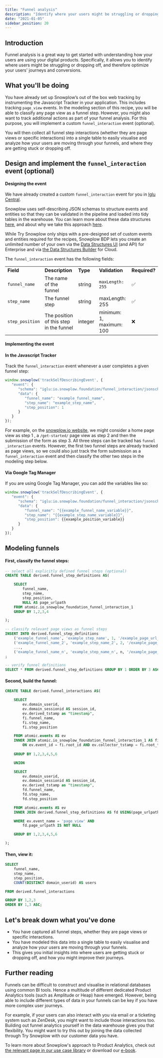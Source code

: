 ```yaml
---
title: "Funnel analysis"
description: "Identify where your users might be struggling or dropping off"
date: "2021-01-05"
sidebar_position: 20
---
```


## Introduction

Funnel analysis is a great way to get started with understanding how your users are using your digital products. Specifically, it allows you to identify where users might be struggling or dropping off, and therefore optimize your users' journeys and conversions.

## What you'll be doing

You have already set up Snowplow’s out of the box web tracking by instrumenting the Javascript Tracker in your application. This includes tracking `page_view` events. In the modeling section of this recipe, you will be able to classify any page view as a funnel step. However, you might also want to track additional actions as part of your funnel analysis. For this purpose, you will implement a custom `funnel_interaction` event (optional).

You will then collect all funnel step interactions (whether they are page views or specific interactions) into a single table to easily visualise and analyze how your users are moving through your funnels, and where they are getting stuck or dropping off.

## Design and implement the `funnel_interaction` event (optional)

#### Designing the event

We have already created a custom `funnel_interaction` event for you in [Iglu Central](http://iglucentral.com/).

Snowplow uses self-describing JSON schemas to structure events and entities so that they can be validated in the pipeline and loaded into tidy tables in the warehouse. You can learn more about these data structures [here](/docs/understanding-tracking-design/understanding-schemas-and-validation/index.md), and about why we take this approach [here](https://snowplowanalytics.com/blog/2020/01/24/re-thinking-the-structure-of-event-data/).

While Try Snowplow only ships with a pre-designed set of custom events and entities required for the recipes, Snowplow BDP lets you create an unlimited number of your own via the [Data Structures UI](/docs/understanding-tracking-design/managing-data-structures/index.md) (and API) for Enterprise and via [the Data Structures Builder](/docs/understanding-tracking-design/managing-data-structures-with-data-structures-builder/index.md) for Cloud. 

The `funnel_interaction` event has the following fields:

<table><tbody><tr><td><strong>Field</strong></td><td><strong>Description</strong></td><td><strong>Type</strong></td><td><strong>Validation</strong></td><td><strong>Required?</strong></td></tr><tr><td><code>funnel_name</code></td><td>The name of the funnel</td><td>string</td><td><code>maxLength: 255</code></td><td>✅</td></tr><tr><td><code>step_name</code></td><td>The funnel step</td><td>string</td><td>maxLength: 255</td><td>✅&nbsp;</td></tr><tr><td><code>step_position</code></td><td>The position of this step in the funnel</td><td>integer</td><td>minimum: 1, maximum: 100</td><td>❌&nbsp;</td></tr></tbody></table>

#### Implementing the event

#### In the Javascript Tracker

Track the `funnel_interaction` event whenever a user completes a given funnel step:

```javascript
window.snowplow('trackSelfDescribingEvent', {
   "event": {
      "schema": "iglu:io.snowplow.foundation/funnel_interaction/jsonschema/1-0-0",
      "data": {
         "funnel_name": "example_funnel_name",
         "step_name": "example_step_name",
         "step_position": 1
      }
   }
});
```

For example, on the [snowplow.io website](https://snowplow.io/), we might consider a home page view as step 1 , a `/get-started/` page view as step 2 and then the submission of the form as step 3. All three steps can be tracked has `funnel _interaction` events. However, the first two funnel steps are already tracked as page views, so we could also just track the form submission as a `funnel_interaction` event and then classify the other two steps in the modeling step below.

#### Via Google Tag Manager

If you are using Google Tag Manager, you can add the variables like so:

```javascript
window.snowplow('trackSelfDescribingEvent', {
   "event": {
      "schema": "iglu:io.snowplow.foundation/funnel_interaction/jsonschema/1-0-0",
      "data": {
         "funnel_name": "{{example_funnel_name_variable}}",
         "step_name": "{{example_step_name_variable}}",
         "step_position": {{example_position_variable}}
      }
   }
});
```

## Modeling funnels

#### First, classify the funnel steps:

```sql
-- select all explicitly defined funnel steps (optional)
CREATE TABLE derived.funnel_step_definitions AS(

    SELECT 
        funnel_name,
        step_name,
        step_position,
        NULL AS page_urlpath
    FROM atomic.io_snowplow_foundation_funnel_interaction_1
    GROUP BY 1,2,3,4

);

-- classify relevant page views as funnel steps
INSERT INTO derived.funnel_step_definitions
    ('example_funnel_name', 'example_step_name', 1, '/example_page_url_path/'),
    ('example_funnel_name_2', 'example_step_name_2', 2, '/example_page_url_path_2/'),
    ...,
    ('example_funnel_name_n', 'example_step_name_n', n, '/example_page_url_path_n/')
;

-- verify funnel definitions
SELECT * FROM derived.funnel_step_definitions GROUP BY 1 ORDER BY 3 ASC;
```

#### Second, build the funnel:

```sql
CREATE TABLE derived.funnel_interactions AS(

    SELECT
        ev.domain_userid,
        ev.domain_sessionid AS session_id,
        ev.derived_tstamp as "timestamp",
        fi.funnel_name,
        fi.step_name,
        fi.step_position

    FROM atomic.events AS ev
    INNER JOIN atomic.io_snowplow_foundation_funnel_interaction_1 AS fi
        ON ev.event_id = fi.root_id AND ev.collector_tstamp = fi.root_tstamp
    
    GROUP BY 1,2,3,4,5,6

    UNION

    SELECT
        ev.domain_userid,
        ev.domain_sessionid AS session_id,
        ev.derived_tstamp as "timestamp",
        fd.funnel_name,
        fd.step_name,
        fd.step_position

    FROM atomic.events AS ev
    INNER JOIN derived.funnel_step_definitions AS fd USING(page_urlpath)

    WHERE ev.event_name = 'page_view' AND
        fd.page_urlpath IS NOT NULL

    GROUP BY 1,2,3,4,5,6

);
```

#### Then, view it:

```sql
SELECT
    funnel_name,
    step_name,
    step_position,
    COUNT(DISTINCT domain_userid) AS users

FROM derived.funnel_interactions

GROUP BY 1,2,3
ORDER BY 1,3 ASC;
```

## Let's break down what you've done

- You have captured all funnel steps, whether they are page views or specific interactions.
- You have modeled this data into a single table to easily visualise and analyze how your users are moving through your funnels.
- This gives you initial insights into where users are getting stuck or dropping off, and how you might improve their journeys.

## Further reading

Funnels can be difficult to construct and visualise in relational databases using common BI tools. Hence a multitude of different dedicated Product Analytics tools (such as Amplitude or Heap) have emerged. However, being able to include different types of data in your funnels can be key if you have more complex user journeys.

For example, if your users can also interact with you via email or a ticketing system such as ZenDesk, you might want to include those interactions too. Building out funnel analytics yourself in the data warehouse gives you that flexibility. You might want to try this out by joining the data collected through Try Snowplow with our customer data you have.

To learn more about Snowplow's approach to Product Analytics, check out [the relevant page in our use case library](https://snowplowanalytics.com/use-cases/product-analytics/) or download our [e-book](https://snowplowanalytics.com/resources/product-analytics-ebook/).
